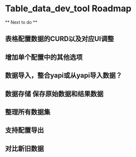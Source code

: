 # Table_data_dev_tool Roadmap 

** Next to do **

## 表格配置数据的CURD以及对应UI调整

## 增加单个配置中的其他选项

## 数据导入，整合yapi或从yapi导入数据？

## 数据存储 保存原始数据和结果数据

## 整理所有数据集

## 支持配置导出

## 对比新旧数据
